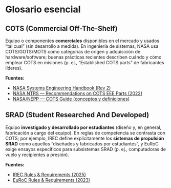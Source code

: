 # Glosario esencial

## **COTS (Commercial Off-The-Shelf)**  
Equipo o componentes **comerciales** disponibles en el mercado y usados “tal cual” (sin desarrollo a medida). En ingeniería de sistemas, NASA usa COTS/GOTS/MOTS como categorías de origen y adquisición de hardware/software; buenas prácticas recientes describen cuándo y cómo emplear COTS en misiones (p. ej., “Established COTS parts” de fabricantes líderes).

**Fuentes:**
- [NASA Systems Engineering Handbook (Rev 2)](https://lws.larc.nasa.gov/pdf_files/12%20NASA_SP-2016-6105%20Rev%202.pdf)
- [NASA NTRS — Recommendations on COTS EEE Parts (2022)](https://ntrs.nasa.gov/citations/20220018183)
- [NASA/NEPP — COTS Guide (conceptos y definiciones)](https://nepp.nasa.gov/docuploads/1219C61B-7337-48C4-8760E6456F861839/COTS%20guide.pdf)

## **SRAD (Student Researched And Developed)**  
Equipo **investigado y desarrollado por estudiantes** (diseño y, en general, fabricación a cargo del equipo). En reglas de competencia se contrasta con COTS; por ejemplo, IREC define explícitamente los **sistemas de propulsión SRAD** como aquellos “diseñados y fabricados por estudiantes”, y EuRoC exige ensayos específicos para subsistemas SRAD (p. ej., computadoras de vuelo y recipientes a presión).
  
**Fuentes:**
- [IREC Rules & Requirements (2025)](https://www.soundingrocket.org/uploads/9/0/6/4/9064598/irec_rules_and_requirements_document_v_1.6_.pdf)
- [EuRoC Rules & Requirements (2023)](https://euroc.pt/wp-content/uploads/2023/03/PTS_EDU_EuRoC_ST_000454_RR_v4.1.pdf)
